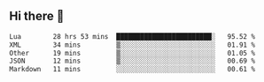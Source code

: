 ## Hi there 👋
<!--START_SECTION:waka-->

```txt
Lua        28 hrs 53 mins  ████████████████████████░   95.52 %
XML        34 mins         ▒░░░░░░░░░░░░░░░░░░░░░░░░   01.91 %
Other      19 mins         ▒░░░░░░░░░░░░░░░░░░░░░░░░   01.05 %
JSON       12 mins         ▒░░░░░░░░░░░░░░░░░░░░░░░░   00.69 %
Markdown   11 mins         ░░░░░░░░░░░░░░░░░░░░░░░░░   00.61 %
```

<!--END_SECTION:waka-->
